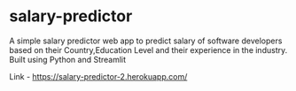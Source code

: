 # salary-predictor

A simple salary predictor web app to predict salary of software developers based on their Country,Education Level and their experience in the industry.
Built using Python and Streamlit

Link - https://salary-predictor-2.herokuapp.com/
